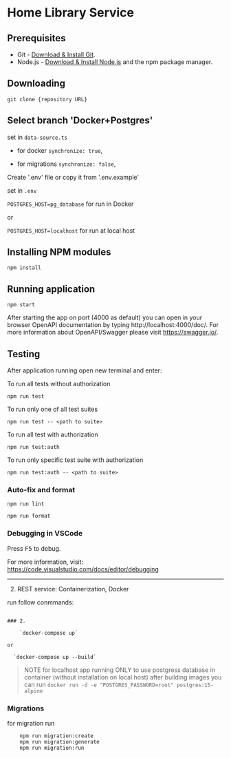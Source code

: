 # Home Library Service

## Prerequisites

- Git - [Download & Install Git](https://git-scm.com/downloads).
- Node.js - [Download & Install Node.js](https://nodejs.org/en/download/) and the npm package manager.

## Downloading

```
git clone {repository URL}
```

## Select branch 'Docker+Postgres'


set in `data-source.ts` 

   - for docker `synchronize: true`, 

   - for migrations `synchronize: false`, 

 Create '.env' file or copy it from '.env.example'

set in `.env`

 `POSTGRES_HOST=pg_database` for run in Docker

or 
 
`POSTGRES_HOST=localhost`  for run at local host  


## Installing NPM modules

```
npm install
```

## Running application

```
npm start
```

After starting the app on port (4000 as default) you can open
in your browser OpenAPI documentation by typing http://localhost:4000/doc/.
For more information about OpenAPI/Swagger please visit https://swagger.io/.

## Testing

After application running open new terminal and enter:

To run all tests without authorization

```
npm run test
```

To run only one of all test suites

```
npm run test -- <path to suite>
```

To run all test with authorization

```
npm run test:auth
```

To run only specific test suite with authorization

```
npm run test:auth -- <path to suite>
```

### Auto-fix and format

```
npm run lint
```

```
npm run format
```

### Debugging in VSCode

Press <kbd>F5</kbd> to debug.

For more information, visit: https://code.visualstudio.com/docs/editor/debugging

---

2. REST service: Containerization, Docker

run follow conmmands:

```

### 2.

    `docker-compose up`

or

  `docker-compose up --build`

```

> NOTE
> for localhost app running ONLY
> to use postgress database in container (without installation on local host)
> after building images you can run
> `docker run -d -e "POSTGRES_PASSWORD=root" postgres:15-alpine`

### Migrations

for migration run

```
    npm run migration:create
    npm run migration:generate
    npm run migration:run
```
